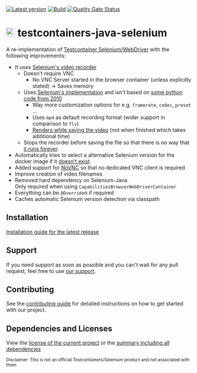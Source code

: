 [![Latest version](https://img.shields.io/maven-central/v/software.xdev/testcontainers-java-selenium?logo=apache%20maven)](https://mvnrepository.com/artifact/software.xdev/testcontainers-java-selenium)
[![Build](https://img.shields.io/github/actions/workflow/status/xdev-software/testcontainers-java-selenium/checkBuild.yml?branch=develop)](https://github.com/xdev-software/testcontainers-java-selenium/actions/workflows/checkBuild.yml?query=branch%3Adevelop)
[![Quality Gate Status](https://sonarcloud.io/api/project_badges/measure?project=xdev-software_testcontainers-java-selenium&metric=alert_status)](https://sonarcloud.io/dashboard?id=xdev-software_testcontainers-java-selenium)

# <img src="https://raw.githubusercontent.com/SeleniumHQ/seleniumhq.github.io/690acbad7b4bf4656f116274809765db64e6ccf7/website_and_docs/static/images/logos/webdriver.svg" height=24 /> testcontainers-java-selenium

A re-implementation of [Testcontainer Selenium/WebDriver](https://java.testcontainers.org/modules/webdriver_containers/) with the following improvements:
* It uses [Selenium's video recorder](https://github.com/SeleniumHQ/docker-selenium/blob/trunk/README.md#video-recording)
  * Doesn't require VNC 
    * No VNC Server started in the browser container (unless explicitly stated) → Saves memory
  * Uses [Selenium's implementation](https://github.com/SeleniumHQ/docker-selenium/tree/trunk/Video) and isn't based on [some python code from 2010](https://www.unixuser.org/~euske/python/vnc2flv/index.html)
    * Way more customization options for e.g. ``framerate``, ``codec``, ``preset`` ...
    * Uses ``mp4`` as default recording format (wider support in comparison to ``flv``)
    * [Renders while saving the video](https://github.com/SeleniumHQ/docker-selenium/blob/4c572afd1173b5bd49fa2def3b54ea552fccee85/Video/video.sh#L126) (not when finished which takes additional time)
  * Stops the recorder before saving the file so that there is no way that [it runs forever](https://github.com/testcontainers/testcontainers-java/discussions/6229).
* Automatically tries to select a alternative Selenium version for the docker image if it [doesn't exist](https://github.com/SeleniumHQ/docker-selenium/issues/1979).
* Added support for [NoVNC](https://github.com/SeleniumHQ/docker-selenium/blob/trunk/README.md#using-your-browser-no-vnc-client-is-needed) so that no dedicated VNC client is required
* Improve creation of video filenames
* Removed hard dependency on Selenium-Java.<br/>Only required when using ``CapabilitiesBrowserWebDriverContainer``
* Everything can be ``@Override``n if required
* Caches automatic Selenium version detection via classpath

## Installation
[Installation guide for the latest release](https://github.com/xdev-software/testcontainers-java-selenium/releases/latest#Installation)

## Support
If you need support as soon as possible and you can't wait for any pull request, feel free to use [our support](https://xdev.software/en/services/support).

## Contributing
See the [contributing guide](./CONTRIBUTING.md) for detailed instructions on how to get started with our project.

## Dependencies and Licenses
View the [license of the current project](LICENSE) or the [summary including all dependencies](https://xdev-software.github.io/testcontainers-java-selenium/dependencies)

<sub>Disclaimer: This is not an official Testcontainers/Selenium product and not associated with them</sub>

